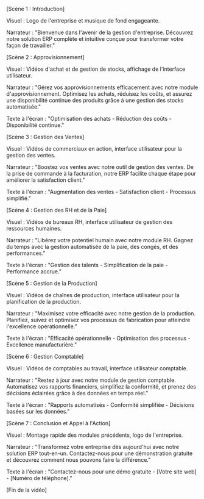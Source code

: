 [Scène 1 : Introduction]

Visuel : Logo de l'entreprise et musique de fond engageante.

Narrateur :
"Bienvenue dans l'avenir de la gestion d'entreprise. Découvrez notre solution ERP complète et intuitive conçue pour transformer votre façon de travailler."

[Scène 2 : Approvisionnement]

Visuel : Vidéos d'achat et de gestion de stocks, affichage de l'interface utilisateur.

Narrateur :
"Gérez vos approvisionnements efficacement avec notre module d'approvisionnement. Optimisez les achats, réduisez les coûts, et assurez une disponibilité continue des produits grâce à une gestion des stocks automatisée."

Texte à l'écran :
"Optimisation des achats - Réduction des coûts - Disponibilité continue."

[Scène 3 : Gestion des Ventes]

Visuel : Vidéos de commerciaux en action, interface utilisateur pour la gestion des ventes.

Narrateur :
"Boostez vos ventes avec notre outil de gestion des ventes. De la prise de commande à la facturation, notre ERP facilite chaque étape pour améliorer la satisfaction client."

Texte à l'écran :
"Augmentation des ventes - Satisfaction client - Processus simplifié."

[Scène 4 : Gestion des RH et de la Paie]

Visuel : Vidéos de bureaux RH, interface utilisateur de gestion des ressources humaines.

Narrateur :
"Libérez votre potentiel humain avec notre module RH. Gagnez du temps avec la gestion automatisée de la paie, des congés, et des performances."

Texte à l'écran :
"Gestion des talents - Simplification de la paie - Performance accrue."

[Scène 5 : Gestion de la Production]

Visuel : Vidéos de chaînes de production, interface utilisateur pour la planification de la production.

Narrateur :
"Maximisez votre efficacité avec notre gestion de la production. Planifiez, suivez et optimisez vos processus de fabrication pour atteindre l'excellence opérationnelle."

Texte à l'écran :
"Efficacité opérationnelle - Optimisation des processus - Excellence manufacturière."

[Scène 6 : Gestion Comptable]

Visuel : Vidéos de comptables au travail, interface utilisateur comptable.

Narrateur :
"Restez à jour avec notre module de gestion comptable. Automatisez vos rapports financiers, simplifiez la conformité, et prenez des décisions éclairées grâce à des données en temps réel."

Texte à l'écran :
"Rapports automatisés - Conformité simplifiée - Décisions basées sur les données."

[Scène 7 : Conclusion et Appel à l'Action]

Visuel : Montage rapide des modules précédents, logo de l'entreprise.

Narrateur :
"Transformez votre entreprise dès aujourd'hui avec notre solution ERP tout-en-un. Contactez-nous pour une démonstration gratuite et découvrez comment nous pouvons faire la différence."

Texte à l'écran :
"Contactez-nous pour une démo gratuite - [Votre site web] - [Numéro de téléphone]."

[Fin de la vidéo]
